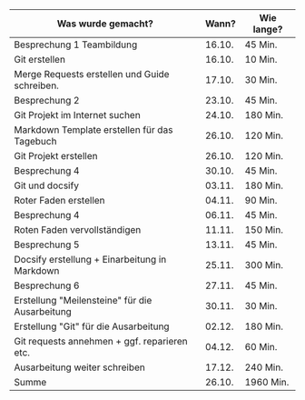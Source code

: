 ﻿Was wurde gemacht? | Wann? | Wie lange?
--- | --- | ---
Besprechung 1 Teambildung| 16.10. |45 Min.
Git erstellen | 16.10. | 10 Min.
Merge Requests erstellen und Guide schreiben. | 17.10. | 30 Min.
Besprechung 2| 23.10. |45 Min.
Git Projekt im Internet suchen | 24.10. | 180 Min.
Markdown Template erstellen für das Tagebuch | 26.10. | 120 Min.
Git Projekt erstellen | 26.10. | 120 Min.
Besprechung 4| 30.10. |45 Min.
Git und docsify | 03.11. | 180 Min.
Roter Faden erstellen | 04.11. | 90 Min.
Besprechung 4| 06.11. |45 Min.
Roten Faden vervollständigen| 11.11. |150 Min.
Besprechung 5 | 13.11. | 45 Min.
Docsify erstellung + Einarbeitung in Markdown | 25.11. | 300 Min.
Besprechung 6 | 27.11. | 45 Min.
Erstellung "Meilensteine" für die Ausarbeitung | 30.11. | 30 Min.
Erstellung "Git" für die Ausarbeitung | 02.12. | 180 Min.
Git requests annehmen + ggf. reparieren etc. | 04.12. | 60 Min.
Ausarbeitung weiter schreiben | 17.12. | 240 Min.
Summe | 26.10. | 1960 Min.
